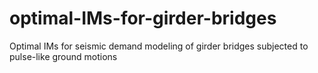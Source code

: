 # optimal-IMs-for-girder-bridges
Optimal IMs for seismic demand modeling of girder bridges subjected to pulse-like ground motions
